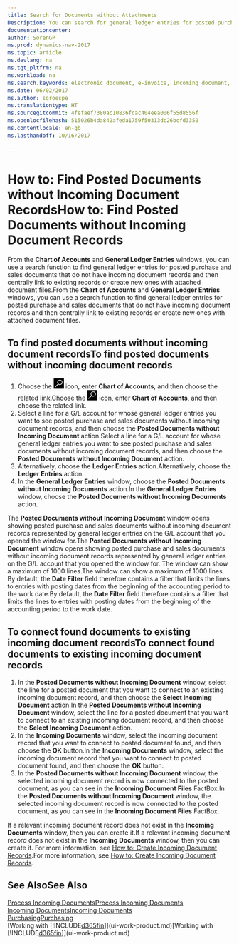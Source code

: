 ```yaml
---
title: Search for Documents without Attachments
Description: You can search for general ledger entries for posted purchase and sales documents that do not have incoming electronic documents, such as imported invoices.
documentationcenter: 
author: SorenGP
ms.prod: dynamics-nav-2017
ms.topic: article
ms.devlang: na
ms.tgt_pltfrm: na
ms.workload: na
ms.search.keywords: electronic document, e-invoice, incoming document, OCR, ecommerce, document exchange, import invoice
ms.date: 06/02/2017
ms.author: sgroespe
ms.translationtype: HT
ms.sourcegitcommit: 4fefaef7380ac10836fcac404eea006f55d8556f
ms.openlocfilehash: 515026b4da842afeda1759f50313dc26bcfd3350
ms.contentlocale: en-gb
ms.lasthandoff: 10/16/2017

---
```

# <a name="how-to-find-posted-documents-without-incoming-document-records"></a><span data-ttu-id="47dd5-103">How to: Find Posted Documents without Incoming Document Records</span><span class="sxs-lookup"><span data-stu-id="47dd5-103">How to: Find Posted Documents without Incoming Document Records</span></span>
<span data-ttu-id="47dd5-104">From the **Chart of Accounts** and **General Ledger Entries** windows, you can use a search function to find general ledger entries for posted purchase and sales documents that do not have incoming document records and then centrally link to existing records or create new ones with attached document files.</span><span class="sxs-lookup"><span data-stu-id="47dd5-104">From the **Chart of Accounts** and **General Ledger Entries** windows, you can use a search function to find general ledger entries for posted purchase and sales documents that do not have incoming document records and then centrally link to existing records or create new ones with attached document files.</span></span>

## <a name="to-find-posted-documents-without-incoming-document-records"></a><span data-ttu-id="47dd5-105">To find posted documents without incoming document records</span><span class="sxs-lookup"><span data-stu-id="47dd5-105">To find posted documents without incoming document records</span></span>
1. <span data-ttu-id="47dd5-106">Choose the ![Search for Page or Report](media/ui-search/search_small.png "Search for Page or Report icon") icon, enter **Chart of Accounts**, and then choose the related link.</span><span class="sxs-lookup"><span data-stu-id="47dd5-106">Choose the ![Search for Page or Report](media/ui-search/search_small.png "Search for Page or Report icon") icon, enter **Chart of Accounts**, and then choose the related link.</span></span>
2. <span data-ttu-id="47dd5-107">Select a line for a G/L account for whose general ledger entries you want to see posted purchase and sales documents without incoming document records, and then choose the **Posted Documents without Incoming Document** action.</span><span class="sxs-lookup"><span data-stu-id="47dd5-107">Select a line for a G/L account for whose general ledger entries you want to see posted purchase and sales documents without incoming document records, and then choose the **Posted Documents without Incoming Document** action.</span></span>
3. <span data-ttu-id="47dd5-108">Alternatively, choose the **Ledger Entries** action.</span><span class="sxs-lookup"><span data-stu-id="47dd5-108">Alternatively, choose the **Ledger Entries** action.</span></span>
4. <span data-ttu-id="47dd5-109">In the **General Ledger Entries** window, choose the **Posted Documents without Incoming Documents** action.</span><span class="sxs-lookup"><span data-stu-id="47dd5-109">In the **General Ledger Entries** window, choose the **Posted Documents without Incoming Documents** action.</span></span>

<span data-ttu-id="47dd5-110">The **Posted Documents without Incoming Document** window opens showing posted purchase and sales documents without incoming document records represented by general ledger entries on the G/L account that you opened the window for.</span><span class="sxs-lookup"><span data-stu-id="47dd5-110">The **Posted Documents without Incoming Document** window opens showing posted purchase and sales documents without incoming document records represented by general ledger entries on the G/L account that you opened the window for.</span></span> <span data-ttu-id="47dd5-111">The window can show a maximum of 1000 lines.</span><span class="sxs-lookup"><span data-stu-id="47dd5-111">The window can show a maximum of 1000 lines.</span></span> <span data-ttu-id="47dd5-112">By default, the **Date Filter** field therefore contains a filter that limits the lines to entries with posting dates from the beginning of the accounting period to the work date.</span><span class="sxs-lookup"><span data-stu-id="47dd5-112">By default, the **Date Filter** field therefore contains a filter that limits the lines to entries with posting dates from the beginning of the accounting period to the work date.</span></span>

## <a name="to-connect-found-documents-to-existing-incoming-document-records"></a><span data-ttu-id="47dd5-113">To connect found documents to existing incoming document records</span><span class="sxs-lookup"><span data-stu-id="47dd5-113">To connect found documents to existing incoming document records</span></span>
1. <span data-ttu-id="47dd5-114">In the **Posted Documents without Incoming Document** window, select the line for a posted document that you want to connect to an existing incoming document record, and then choose the **Select Incoming Document** action.</span><span class="sxs-lookup"><span data-stu-id="47dd5-114">In the **Posted Documents without Incoming Document** window, select the line for a posted document that you want to connect to an existing incoming document record, and then choose the **Select Incoming Document** action.</span></span>
2. <span data-ttu-id="47dd5-115">In the **Incoming Documents** window, select the incoming document record that you want to connect to posted document found, and then choose the **OK** button.</span><span class="sxs-lookup"><span data-stu-id="47dd5-115">In the **Incoming Documents** window, select the incoming document record that you want to connect to posted document found, and then choose the **OK** button.</span></span>
3. <span data-ttu-id="47dd5-116">In the **Posted Documents without Incoming Document** window, the selected incoming document record is now connected to the posted document, as you can see in the **Incoming Document Files** FactBox.</span><span class="sxs-lookup"><span data-stu-id="47dd5-116">In the **Posted Documents without Incoming Document** window, the selected incoming document record is now connected to the posted document, as you can see in the **Incoming Document Files** FactBox.</span></span>

<span data-ttu-id="47dd5-117">If a relevant incoming document record does not exist in the **Incoming Documents** window, then you can create it.</span><span class="sxs-lookup"><span data-stu-id="47dd5-117">If a relevant incoming document record does not exist in the **Incoming Documents** window, then you can create it.</span></span> <span data-ttu-id="47dd5-118">For more information, see [How to: Create Incoming Document Records](across-how-create-income-document-records.md).</span><span class="sxs-lookup"><span data-stu-id="47dd5-118">For more information, see [How to: Create Incoming Document Records](across-how-create-income-document-records.md).</span></span>

## <a name="see-also"></a><span data-ttu-id="47dd5-119">See Also</span><span class="sxs-lookup"><span data-stu-id="47dd5-119">See Also</span></span>
[<span data-ttu-id="47dd5-120">Process Incoming Documents</span><span class="sxs-lookup"><span data-stu-id="47dd5-120">Process Incoming Documents</span></span>](across-process-income-documents.md)  
[<span data-ttu-id="47dd5-121">Incoming Documents</span><span class="sxs-lookup"><span data-stu-id="47dd5-121">Incoming Documents</span></span>](across-income-documents.md)  
[<span data-ttu-id="47dd5-122">Purchasing</span><span class="sxs-lookup"><span data-stu-id="47dd5-122">Purchasing</span></span>](purchasing-manage-purchasing.md)  
<span data-ttu-id="47dd5-123">[Working with [!INCLUDE[d365fin](includes/d365fin_md.md)]](ui-work-product.md)</span><span class="sxs-lookup"><span data-stu-id="47dd5-123">[Working with [!INCLUDE[d365fin](includes/d365fin_md.md)]](ui-work-product.md)</span></span>

